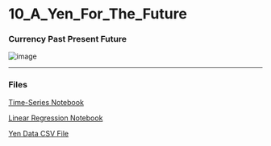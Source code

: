 # 10_A_Yen_For_The_Future
### Currency Past Present Future 

![image](https://user-images.githubusercontent.com/70820754/99487818-5fef1e80-2924-11eb-9f92-463759abfe5e.png)
- - -

### Files

[Time-Series Notebook](https://github.com/kary2003/10_A_Yen_For_The_Future/blob/main/time_series_analysis.ipynb)

[Linear Regression Notebook](https://github.com/kary2003/10_A_Yen_For_The_Future/blob/main/regression_analysis.ipynb)

[Yen Data CSV File](https://github.com/kary2003/10_A_Yen_For_The_Future/blob/main/yen.csv)

